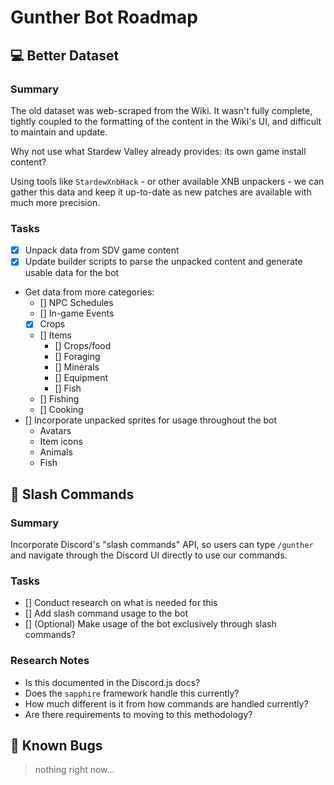 # Gunther Bot Roadmap

## 💻 Better Dataset

### Summary

The old dataset was web-scraped from the Wiki. It wasn't fully complete, tightly coupled to the formatting of the content in the Wiki's UI, and difficult to maintain and update.

Why not use what Stardew Valley already provides: its own game install content?

Using tools like `StardewXnbHack` - or other available XNB unpackers - we can gather this data and keep it up-to-date as new patches are available with much more precision.

### Tasks

- [x] Unpack data from SDV game content
- [x] Update builder scripts to parse the unpacked content and generate usable data for the bot
- Get data from more categories:
  - [] NPC Schedules
  - [] In-game Events
  - [x] Crops
  - [] Items
    - [] Crops/food
    - [] Foraging
    - [] Minerals
    - [] Equipment
    - [] Fish
  - [] Fishing
  - [] Cooking
- [] Incorporate unpacked sprites for usage throughout the bot
  - Avatars
  - Item icons
  - Animals
  - Fish

## 💬 Slash Commands

### Summary

Incorporate Discord's "slash commands" API, so users can type `/gunther` and navigate through the Discord UI directly to use our commands.

### Tasks

- [] Conduct research on what is needed for this
- [] Add slash command usage to the bot
- [] (Optional) Make usage of the bot exclusively through slash commands?

### Research Notes

- Is this documented in the Discord.js docs?
- Does the `sapphire` framework handle this currently?
- How much different is it from how commands are handled currently?
- Are there requirements to moving to this methodology?

## 🐛 Known Bugs

> nothing right now...
